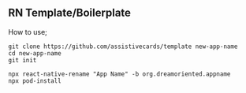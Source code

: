 ## RN Template/Boilerplate

How to use;

```
git clone https://github.com/assistivecards/template new-app-name
cd new-app-name
git init

npx react-native-rename "App Name" -b org.dreamoriented.appname
npx pod-install
```
